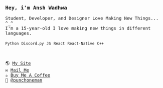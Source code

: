 <samp href="https://anshwadhwa.vercel.app">
    <h3>Hey, i'm Ansh Wadhwa</h3>
    Student, Developer, and Designer Love Making New Things... ^_^
    <br />
    I'm a 15-year-old I love making new things in different languages. 
    <br />
    <br />
    <code>Python</code> <code>Discord.py</code> <code>JS</code> <code>React</code> <code>React-Native</code> <code>C++</code>
    <br />
    <br />
    <h2></h2>
    🌎 <a href="https://simplystudios.github.io/anshwadhwa" target="_blank">My Site</a>
    <br/>
    ✉️ <a href="mailto:work.awadhwa@gmail.com" target="_blank">Mail Me</a>
    <br/>
    ☕️ <a href="https://buymeacoffee/anshwadhwa8" target="_blank">Buy Me A Coffee</a>
    <br/>
    👤 <a href="https://discord.com/users/600278222428438559" target="_blank">@punchoneman</a>
</samp>

